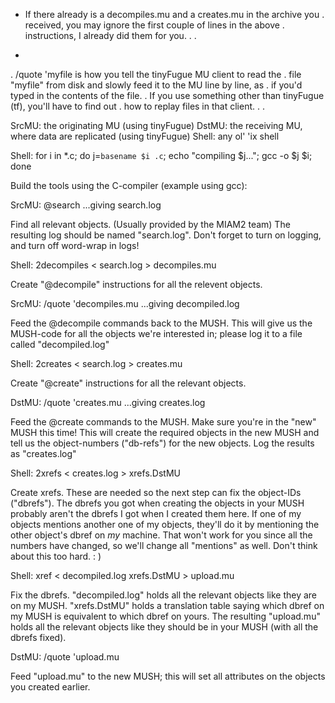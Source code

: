 
 *  If there already is a decompiles.mu and a creates.mu in the archive you
 .  received, you may ignore the first couple of lines in the above
 .  instructions, I already did them for you.
 .
 .


 *
 .  /quote 'myfile   is how you tell the tinyFugue MU client to read the
 .  file "myfile" from disk and slowly feed it to the MU line by line, as
 .  if you'd typed in the contents of the file.
 .  If you use something other than tinyFugue (tf), you'll have to find out
 .  how to replay files in that client.
 .
 .


SrcMU:  the originating MU (using tinyFugue)
DstMU:  the receiving MU, where data are replicated (using tinyFugue)
Shell:  any ol' 'ix shell




Shell: for i in *.c; do j=`basename $i .c`; echo "compiling $j..."; gcc -o $j $i; done

  Build the tools using the C-compiler (example using gcc):

SrcMU: @search                                        ...giving search.log

  Find all relevant objects. (Usually provided by the MIAM2 team)
  The resulting log should be named "search.log".  Don't forget
  to turn on logging, and turn off word-wrap in logs!

Shell: 2decompiles < search.log > decompiles.mu

  Create "@decompile" instructions for all the relevent objects.

SrcMU: /quote 'decompiles.mu                          ...giving decompiled.log

  Feed the @decompile commands back to the MUSH.
  This will give us the MUSH-code for all the objects
  we're interested in; please log it to a file called
  "decompiled.log"

Shell: 2creates < search.log > creates.mu

  Create "@create" instructions for all the relevant objects.

DstMU: /quote 'creates.mu                             ...giving creates.log

  Feed the @create commands to the MUSH. Make sure you're
  in the "new" MUSH this time!
  This will create the required objects in the new MUSH
  and tell us the object-numbers ("db-refs") for the new
  objects.
  Log the results as "creates.log"

Shell: 2xrefs < creates.log > xrefs.DstMU

  Create xrefs. These are needed so the next step can fix
  the object-IDs ("dbrefs"). The dbrefs you got when creating
  the objects in your MUSH probably aren't the dbrefs I got
  when I created them here. If one of my objects mentions another
  one of my objects, they'll do it by mentioning the other object's
  dbref on *my* machine. That won't work for you since all the numbers
  have changed, so we'll change all "mentions" as well.  Don't think
  about this too hard. : )

Shell: xref < decompiled.log xrefs.DstMU > upload.mu

  Fix the dbrefs.  "decompiled.log" holds all the relevant objects
  like they are on my MUSH.  "xrefs.DstMU" holds a translation table
  saying which dbref on my MUSH is equivalent to which dbref on yours.
  The resulting "upload.mu" holds all the relevant objects like they
  should be in your MUSH (with all the dbrefs fixed).

DstMU: /quote 'upload.mu

  Feed "upload.mu" to the new MUSH; this will set all attributes on
  the objects you created earlier.
